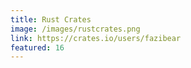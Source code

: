 ```yaml
---
title: Rust Crates
image: /images/rustcrates.png
link: https://crates.io/users/fazibear
featured: 16
---
```


